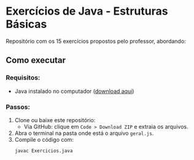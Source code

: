 # Exercícios de Java - Estruturas Básicas

Repositório com os 15 exercícios propostos pelo professor, abordando:

## Como executar

### Requisitos:
- Java instalado no computador ([download aqui](https://www.oracle.com/java/technologies/javase-downloads.html))

### Passos:
1. Clone ou baixe este repositório:
   - Via GitHub: clique em `Code > Download ZIP` e extraia os arquivos.
2. Abra o terminal na pasta onde está o arquivo `geral.js`.
3. Compile o código com:
   ```bash
   javac Exercicios.java
